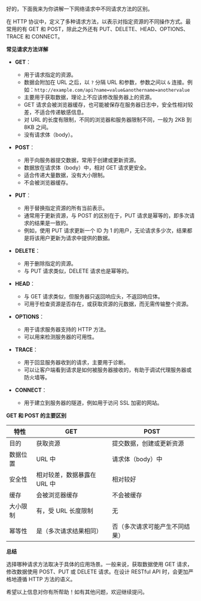 好的，下面我来为你讲解一下网络请求中不同请求方法的区别。

在 HTTP 协议中，定义了多种请求方法，以表示对指定资源的不同操作方式。最常用的有 GET 和 POST，除此之外还有 PUT、DELETE、HEAD、OPTIONS、TRACE 和 CONNECT。

**常见请求方法详解**

- **GET**：
    
    - 用于请求指定的资源。
    - 数据会附加在 URL 之后，以 `?` 分隔 URL 和参数，参数之间以 `&` 连接。例如：`http://example.com/api?name=value&anothername=anothervalue`
    - 主要用于获取数据，理论上不应该修改服务器上的资源。
    - GET 请求会被浏览器缓存，也可能被保存在服务器日志中，安全性相对较差，不适合传递敏感信息。
    - 对 URL 的长度有限制，不同的浏览器和服务器限制不同，一般为 2KB 到 8KB 之间。
    - 没有请求体（body）。
- **POST**：
    
    - 用于向服务器提交数据，常用于创建或更新资源。
    - 数据放在请求体（body）中，相对 GET 请求更安全。
    - 适合传递大量数据，没有大小限制。
    - 不会被浏览器缓存。
- **PUT**：
    
    - 用于替换指定资源的所有当前表示。
    - 通常用于更新资源，与 POST 的区别在于，PUT 请求是幂等的，即多次请求的结果是一致的。
    - 例如，使用 PUT 请求更新一个 ID 为 1 的用户，无论请求多少次，结果都是将该用户更新为请求中提供的数据。
- **DELETE**：
    
    - 用于删除指定的资源。
    - 与 PUT 请求类似，DELETE 请求也是幂等的。
- **HEAD**：
    
    - 与 GET 请求类似，但服务器只返回响应头，不返回响应体。
    - 可用于检查资源是否存在，或获取资源的元数据，而无需传输整个资源。
- **OPTIONS**：
    
    - 用于请求服务器支持的 HTTP 方法。
    - 可以用来检测服务器的可用性。
- **TRACE**：
    
    - 用于回显服务器收到的请求，主要用于诊断。
    - 可以让客户端看到请求是如何被服务器接收的，有助于调试代理服务器或防火墙等。
- **CONNECT**：
    
    - 用于建立到服务器的隧道，例如用于访问 SSL 加密的网站。

**GET 和 POST 的主要区别**

|特性|GET|POST|
|---|---|---|
|目的|获取资源|提交数据，创建或更新资源|
|数据位置|URL 中|请求体（body）中|
|安全性|相对较差，数据暴露在 URL 中|相对较好|
|缓存|会被浏览器缓存|不会被缓存|
|大小限制|有，受 URL 长度限制|无|
|幂等性|是（多次请求结果相同）|否（多次请求可能产生不同结果）|

**总结**

选择哪种请求方法取决于具体的应用场景。一般来说，获取数据使用 GET 请求，修改数据使用 POST、PUT 或 DELETE 请求。在设计 RESTful API 时，会更加严格地遵循 HTTP 方法的语义。

希望以上信息对你有所帮助！如有其他问题，欢迎继续提问。